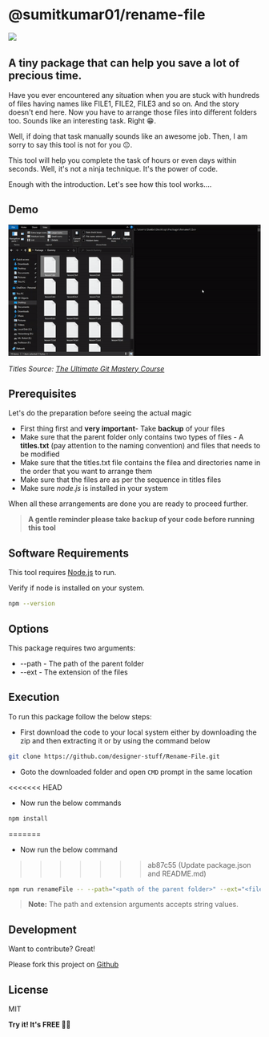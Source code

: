 # @sumitkumar01/rename-file

![](https://img.shields.io/badge/RenameFile-v1.0.0-blue)

## A tiny package that can help you save a lot of precious time.

Have you ever encountered any situation when you are stuck with hundreds of files having names like FILE1, FILE2, FILE3 and so on. And the story doesn't end here. Now you have to arrange those files into different folders too. Sounds like an interesting task. Right 😁.

Well, if doing that task manually sounds like an awesome job. Then, I am sorry to say this tool is not for you 😔.

This tool will help you complete the task of hours or even days within seconds. Well, it's not a ninja technique. It's the power of code.

Enough with the introduction. Let's see how this tool works....

## Demo

![Demo!](/assets/Demo.gif)

_Titles Source: [The Ultimate Git Mastery Course](https://codewithmosh.com/p/the-ultimate-git-course)_

## Prerequisites

Let's do the preparation before seeing the actual magic

- First thing first and **very important**- Take **backup** of your files
- Make sure that the parent folder only contains two types of files - A **titles.txt** (pay attention to the naming convention) and files that needs to be modified
- Make sure that the titles.txt file contains the filea and directories name in the order that you want to arrange them
- Make sure that the files are as per the sequence in titles files
- Make sure _node.js_ is installed in your system

When all these arrangements are done you are ready to proceed further.

> **A gentle reminder please take backup of your code before running this tool**

## Software Requirements

This tool requires [Node.js](https://nodejs.org/) to run.

Verify if node is installed on your system.

```sh
npm --version
```

## Options

This package requires two arguments:

- --path - The path of the parent folder
- --ext - The extension of the files

## Execution

To run this package follow the below steps:

- First download the code to your local system either by downloading the zip and then extracting it or by using the command below

```sh
git clone https://github.com/designer-stuff/Rename-File.git
```

- Goto the downloaded folder and open `CMD` prompt in the same location

<<<<<<< HEAD
- Now run the below commands

```sh
npm install
```
=======
- Now run the below command
>>>>>>> ab87c55 (Update package.json and README.md)

```sh
npm run renameFile -- --path="<path of the parent folder>" --ext="<file extension>"
```

> **Note:** The path and extension arguments accepts string values.

## Development

Want to contribute? Great!

Please fork this project on [Github](https://github.com/designer-stuff/Rename-File)

## License

MIT

**Try it! It's FREE 👨‍💻**
